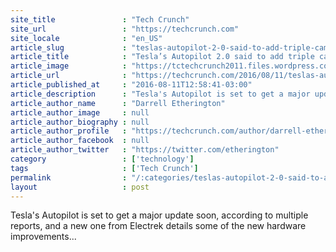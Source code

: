 ```yaml
---
site_title               : "Tech Crunch"
site_url                 : "https://techcrunch.com"
site_locale              : "en_US"
article_slug             : "teslas-autopilot-2-0-said-to-add-triple-camera-system-and-more-radar"
article_title            : "Tesla’s Autopilot 2.0 said to add triple camera system and more radar"
article_image            : "https://tctechcrunch2011.files.wordpress.com/2016/06/screen-shot-2016-06-30-at-4-58-21-pm.png?w=764&h=400&crop=1"
article_url              : "https://techcrunch.com/2016/08/11/teslas-autopilot-2-0-said-to-add-triple-camera-system-and-more-radar/"
article_published_at     : "2016-08-11T12:58:41-03:00"
article_description      : "Tesla's Autopilot is set to get a major update soon, according to multiple reports, and a new one from Electrek details some of the new hardware improvements..."
article_author_name      : "Darrell Etherington"
article_author_image     : null
article_author_biography : null
article_author_profile   : "https://techcrunch.com/author/darrell-etherington/"
article_author_facebook  : null
article_author_twitter   : "https://twitter.com/etherington"
category                 : ['technology']
tags                     : ['Tech Crunch']
permalink                : "/:categories/teslas-autopilot-2-0-said-to-add-triple-camera-system-and-more-radar/"
layout                   : post
---
```


Tesla's Autopilot is set to get a major update soon, according to multiple reports, and a new one from Electrek details some of the new hardware improvements...
